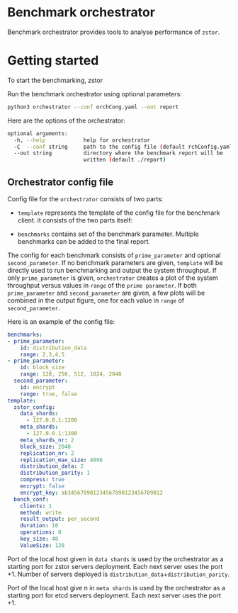 # Benchmark orchestrator

Benchmark orchestrator provides tools to analyse performance of `zstor`.

# Getting started
To start the benchmarking, zstor 

Run the benchmark orchestrator using optional parameters:
``` bash
python3 orchestrator --conf orchCong.yaml --out report
```

Here are the options of the orchestrator:
``` bash
optional arguments:
  -h, --help            help for orchestrator
  -C  --conf string     path to the config file (default rchConfig.yaml)
  --out string          directory where the benchmark report will be
                        written (default ./report)
```

## Orchestrator config file
Config file for the `orchestrator` consists of two parts:

  * `template` represents the template of the config file for the benchmark client. it consists of the two parts itself:

  * `benchmarks` contains set of the benchmark parameter.
Multiple benchmarks can be added to the final report. 

The config for each benchmark consists of `prime_parameter` and optional `second_parameter`. 
If no benchmark parameters are given, `template` will be directly used to run benchmarking and output the system throughput.
If only `prime_parameter` is given, `orchestrator` creates a plot of the system throughput versus values in `range` of the `prime parameter`.
If both `prime_parameter` and `second_parameter` are given, a few plots will be combined in the output figure, one for each value in `range` of `second_parameter`.

Here is an example of the config file:
``` yaml
benchmarks:
- prime_parameter:
    id: distribution_data
    range: 2,3,4,5
- prime_parameter:
    id: block_size
    range: 128, 256, 512, 1024, 2048
  second_parameter:
    id: encrypt
    range: true, false
template:
  zstor_config:
    data_shards:
      - 127.0.0.1:1200
    meta_shards:
      - 127.0.0.1:1300
    meta_shards_nr: 2
    block_size: 2048
    replication_nr: 2
    replication_max_size: 4096
    distribution_data: 2
    distribution_parity: 1
    compress: true
    encrypt: false
    encrypt_key: ab345678901234567890123456789012
  bench_conf:
    clients: 1
    method: write
    result_output: per_second
    duration: 10
    operations: 0
    key_size: 48
    ValueSize: 128
```
Port of the local host given in `data shards` is used by the orchestrator as a starting port for zstor servers deployment. Each next server uses the port +1.
Number of servers deployed is `distribution_data`+`distribution_parity`.

Port of the local host give n in `meta shards` is used by the orchestrator as a starting port for etcd servers deployment. Each next server uses the port +1.

 
